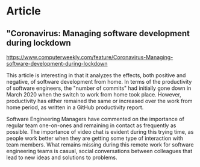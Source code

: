 # Article
## "Coronavirus: Managing software development during lockdown
https://www.computerweekly.com/feature/Coronavirus-Managing-software-development-during-lockdown


This article is interesting in that it analyzes the effects, both positive and negative, of software development from home. In terms of the productivity of software engineers, the "number of commits" had initially gone down in March 2020 when the switch to work from home took place. However, productivity has either remained the same or increased over the work from home period, as written in a GitHub productivity report.

Software Engineering Managers have commented on the importance of regular team one-on-ones and remaining in contact as frequently as possible. The importance of video chat is evident during this trying time, as people work better when they are getting some type of interaction with team members. What remains missing during this remote work for software engineering teams is casual, social conversations between colleagues that lead to new ideas and solutions to problems.